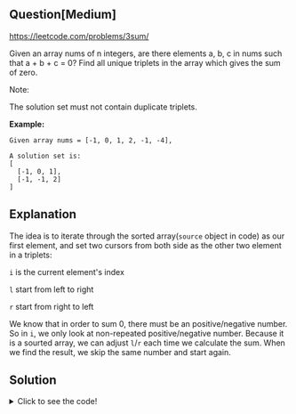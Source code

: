 ## Question[Medium]
https://leetcode.com/problems/3sum/

Given an array nums of n integers, are there elements a, b, c in nums such that a + b + c = 0? Find all unique triplets in the array which gives the sum of zero.

Note:

The solution set must not contain duplicate triplets.

**Example:**
```
Given array nums = [-1, 0, 1, 2, -1, -4],

A solution set is:
[
  [-1, 0, 1],
  [-1, -1, 2]
]
```

## Explanation
The idea is to iterate through the sorted array(`source` object in code) as our first element, and set two cursors from both side as the other two element in a triplets:

`i` is the current element's index

`l` start from left to right

`r` start from right to left

We know that in order to sum 0, there must be an positive/negative number. So in `i`, we only look at non-repeated positive/negative number. Because it is a sourted array, we can adjust `l`/`r` each time we calculate the sum. When we find the result, we skip the same number and start again.

## Solution
<details>
  <summary>Click to see the code!</summary>
  
```javascript
/**
 * @param {number[]} nums
 * @return {number[][]}
 */
var threeSum = function(nums) {
    if (nums.length < 3) return []
    
    const result = [];
    const source = nums.sort((a,b) => a-b);
    for (let i = 0; i < source.length; i++) {
      
        if (i !== 0 && (source[i] > 0 || source[i] === source[i-1])) continue;
        
        let l = i + 1, r = nums.length - 1, sum = 0 - source[i];
        
        while (l < r) {
            if (source[l] + source[r] < sum) {
                l++;
            } else if (source[l] + source[r] > sum) {
                r--;
            } else {
                result.push([source[i], source[l], source[r]]);
                l++;
                r--;
                while(l<r && source[l] === source[l-1]) l++;
                while(l<r && source[r] === source[r+1]) r--;
            }
        }
    }
    return result;
};
```
</details>